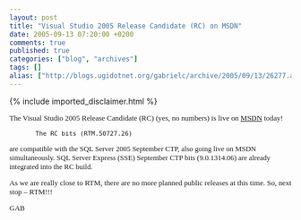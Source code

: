 ```yaml
---
layout: post
title: "Visual Studio 2005 Release Candidate (RC) on MSDN"
date: 2005-09-13 07:20:00 +0200
comments: true
published: true
categories: ["blog", "archives"]
tags: []
alias: ["http://blogs.ugidotnet.org/gabrielc/archive/2005/09/13/26277.aspx"]
---
```

<!-- more -->
{% include imported_disclaimer.html %}
<FONT face=Verdana size=2>
<P><SPAN style="FONT-SIZE: 10pt; FONT-FAMILY: Verdana">The 
Visual Studio 2005 Release Candidate (RC) (yes, no numbers) is live on <A title=http://msdn.microsoft.com/subscriptions href="http://msdn.microsoft.com/subscriptions">MSDN</A> 
today! 
</SPAN></P>
<P><FONT face=Verdana size=2><SPAN style="FONT-SIZE: 10pt; FONT-FAMILY: Verdana">     
              
           The RC bits (RTM.50727.26) 
are compatible with the SQL Server 2005 September CTP, also going live on MSDN 
simultaneously. SQL Server Express (SSE) September CTP bits (9.0.1314.06) are 
already integrated into the RC build.&nbsp; </SPAN></FONT></P>
<P><FONT face=Verdana size=2><SPAN style="FONT-SIZE: 10pt; FONT-FAMILY: Verdana">As we are really close to RTM, 
there are no more planned public releases at this time. So, next stop – 
RTM!!!</SPAN></FONT><o:p></o:p></P>
<P class=MsoNormal><B><FONT face=Verdana size=2><SPAN style="FONT-WEIGHT: bold; FONT-SIZE: 10pt; FONT-FAMILY: Verdana"></SPAN></FONT></B><o:p></o:p></P>
</FONT>
<FONT face=Verdana size=2><P>GAB</P></FONT><!-- Powered by IMHO Instant Blogger Copyright (c) 2004 A.Boschin - http://www.elite.boschin.it -->
